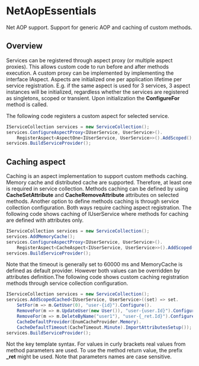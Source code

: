 # NetAopEssentials
Net AOP support. Support for generic AOP and caching of custom methods.

## Overview
Services can be registered through aspect proxy (or multiple aspect proxies). 
This allows custom code to run before and after methods execution. 
A custom proxy can be implemented by implementing the interface IAspect. 
Aspects are initialized one per application lifetime per service registration. 
E.g. if the same aspect is used for 3 services, 3 aspect instances will be initialized, 
regardless whether the services are registered as singletons, scoped or transient. 
Upon initialization the **ConfigureFor** method is called.

The following code registers a custom aspect for selected service.

~~~cs
IServiceCollection services = new ServiceCollection();
services.ConfigureAspectProxy<IUserService, UserService>().
    RegisterAspect<AspectOne<IUserService, UserService>>().AddScoped();
services.BuildServiceProvider();
~~~

## Caching aspect
Caching is an aspect implementation to support custom methods caching. Memory cache and distributed cache are supported. 
Therefore, at least one is required in service collection. Methods caching can be defined by using **CacheSetAttribute** 
and **CacheRemoveAttribute** attributes on selected methods. Another option to define methods caching is through service 
collection configuration. Both ways require caching aspect registration. 
The following code shows caching of IUserService where methods for caching are defined with attributes only.

~~~cs
IServiceCollection services = new ServiceCollection();
services.AddMemoryCache();
services.ConfigureAspectProxy<IUserService, UserService>().
    RegisterAspect<CacheAspect<IUserService, UserService>>().AddScoped();
services.BuildServiceProvider();
~~~

Note that the timeout is generally set to 60000 ms and MemoryCache is defined as default provider. However both values can be 
overridden by attributes definition.The following code shows custom caching registration methods through service collection 
configuration.

~~~cs
IServiceCollection services = new ServiceCollection();
services.AddScopedCached<IUserService, UserService>((set) => set.
    SetFor(m => m.GetUser(0), "user-{id}").Configure().
    RemoveFor(m => m.UpdateUser(new User()), "user-{user.Id}").Configure().
    RemoveFor(m => m.DeleteByName("user1"), "user-{_ret.Id}").Configure().
    CacheDefaultProvider(EnumCacheProvider.Memory).
    CacheDefaultTimeout(CacheTimeout.Minute).ImportAttributesSetup());
services.BuildServiceProvider();
~~~

Not the key template syntax. For values in curly brackets real values from method parameters are used. 
To use the method return value, the prefix **_ret** might be used.
Note that parameters names are case sensitive.
